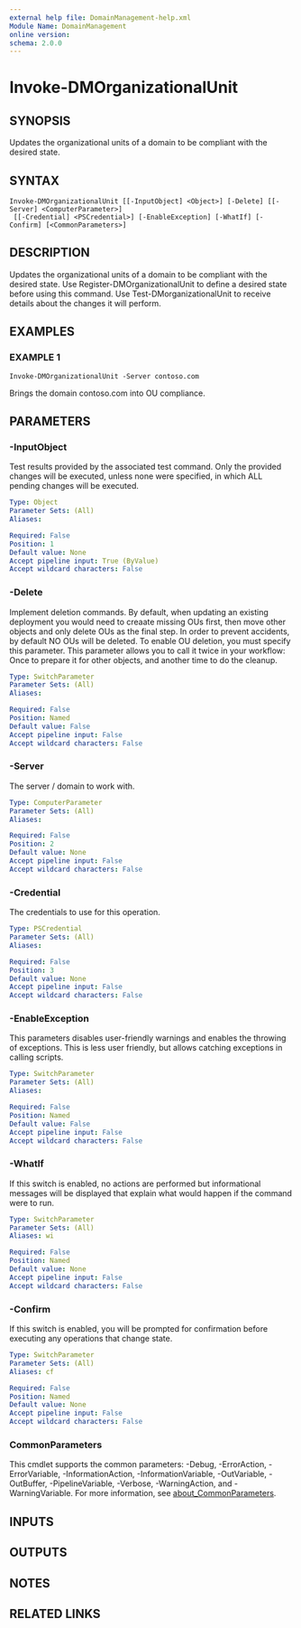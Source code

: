 ```yaml
---
external help file: DomainManagement-help.xml
Module Name: DomainManagement
online version:
schema: 2.0.0
---
```


# Invoke-DMOrganizationalUnit

## SYNOPSIS
Updates the organizational units of a domain to be compliant with the desired state.

## SYNTAX

```
Invoke-DMOrganizationalUnit [[-InputObject] <Object>] [-Delete] [[-Server] <ComputerParameter>]
 [[-Credential] <PSCredential>] [-EnableException] [-WhatIf] [-Confirm] [<CommonParameters>]
```

## DESCRIPTION
Updates the organizational units of a domain to be compliant with the desired state.
Use Register-DMOrganizationalUnit to define a desired state before using this command.
Use Test-DMorganizationalUnit to receive details about the changes it will perform.

## EXAMPLES

### EXAMPLE 1
```
Invoke-DMOrganizationalUnit -Server contoso.com
```

Brings the domain contoso.com into OU compliance.

## PARAMETERS

### -InputObject
Test results provided by the associated test command.
Only the provided changes will be executed, unless none were specified, in which ALL pending changes will be executed.

```yaml
Type: Object
Parameter Sets: (All)
Aliases:

Required: False
Position: 1
Default value: None
Accept pipeline input: True (ByValue)
Accept wildcard characters: False
```

### -Delete
Implement deletion commands.
By default, when updating an existing deployment you would need to creaate missing OUs first, then move other objects and only delete OUs as the final step.
In order to prevent accidents, by default NO OUs will be deleted.
To enable OU deletion, you must specify this parameter.
This parameter allows you to call it twice in your workflow: Once to prepare it for other objects, and another time to do the cleanup.

```yaml
Type: SwitchParameter
Parameter Sets: (All)
Aliases:

Required: False
Position: Named
Default value: False
Accept pipeline input: False
Accept wildcard characters: False
```

### -Server
The server / domain to work with.

```yaml
Type: ComputerParameter
Parameter Sets: (All)
Aliases:

Required: False
Position: 2
Default value: None
Accept pipeline input: False
Accept wildcard characters: False
```

### -Credential
The credentials to use for this operation.

```yaml
Type: PSCredential
Parameter Sets: (All)
Aliases:

Required: False
Position: 3
Default value: None
Accept pipeline input: False
Accept wildcard characters: False
```

### -EnableException
This parameters disables user-friendly warnings and enables the throwing of exceptions.
This is less user friendly, but allows catching exceptions in calling scripts.

```yaml
Type: SwitchParameter
Parameter Sets: (All)
Aliases:

Required: False
Position: Named
Default value: False
Accept pipeline input: False
Accept wildcard characters: False
```

### -WhatIf
If this switch is enabled, no actions are performed but informational messages will be displayed that explain what would happen if the command were to run.

```yaml
Type: SwitchParameter
Parameter Sets: (All)
Aliases: wi

Required: False
Position: Named
Default value: None
Accept pipeline input: False
Accept wildcard characters: False
```

### -Confirm
If this switch is enabled, you will be prompted for confirmation before executing any operations that change state.

```yaml
Type: SwitchParameter
Parameter Sets: (All)
Aliases: cf

Required: False
Position: Named
Default value: None
Accept pipeline input: False
Accept wildcard characters: False
```

### CommonParameters
This cmdlet supports the common parameters: -Debug, -ErrorAction, -ErrorVariable, -InformationAction, -InformationVariable, -OutVariable, -OutBuffer, -PipelineVariable, -Verbose, -WarningAction, and -WarningVariable. For more information, see [about_CommonParameters](http://go.microsoft.com/fwlink/?LinkID=113216).

## INPUTS

## OUTPUTS

## NOTES

## RELATED LINKS
